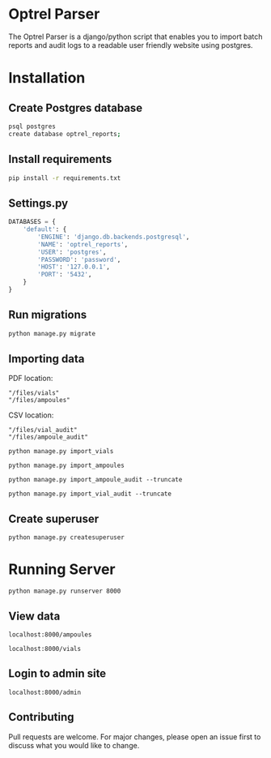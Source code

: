 # Optrel Parser

The Optrel Parser is a django/python script that enables you to import batch reports and audit logs to a readable user friendly website using postgres.

# Installation
## Create Postgres database
```bash
psql postgres
create database optrel_reports;
```
## Install requirements
```bash
pip install -r requirements.txt
```

## Settings.py

```python
DATABASES = {
    'default': {
        'ENGINE': 'django.db.backends.postgresql',
        'NAME': 'optrel_reports',
        'USER': 'postgres',
        'PASSWORD': 'password',
        'HOST': '127.0.0.1',
        'PORT': '5432',
    }
}
```

## Run migrations
```bash
python manage.py migrate
```

## Importing data

PDF location:
```
"/files/vials"
"/files/ampoules"
```
CSV location:
```
"/files/vial_audit"
"/files/ampoule_audit"
```

```
python manage.py import_vials

python manage.py import_ampoules

python manage.py import_ampoule_audit --truncate

python manage.py import_vial_audit --truncate
```

## Create superuser
```
python manage.py createsuperuser
```

# Running Server
```
python manage.py runserver 8000
```

## View data
```
localhost:8000/ampoules

localhost:8000/vials
```

## Login to admin site
```
localhost:8000/admin
```


## Contributing
Pull requests are welcome. For major changes, please open an issue first to discuss what you would like to change.